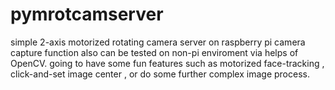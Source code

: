 # pymrotcamserver
simple 2-axis motorized rotating camera server on raspberry pi 
camera capture function also can be tested on non-pi enviroment via helps of OpenCV.
going to have some fun features such as motorized face-tracking , click-and-set image center , or do some further complex image process.

